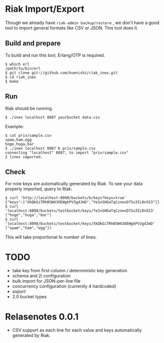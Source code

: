 # Riak Import/Export

Though we already have `riak-admin backup/restore` , we don't have a
good tool to import general formats like CSV or JSON. This tool does
it.

## Build and prepare

To build and run this tool, Erlang/OTP is required.

```
$ which erl
/path/to/bin/erl
$ git clone git://github.com/kuenishi/riak_inex.git
$ cd riak_inex
$ make
```

## Run

Riak should be running.

```
$ ./inex localhost 8087 yourbucket data.csv
```

Example:

```
$ cat priv/sample.csv 
spam,ham,egg
hoge,huga,bar
$ ./inex localhost 8087 b priv/sample.csv
connecting "localhost" 8087, to import "priv/sample.csv"
2 lines imported.
```

## Check

For now keys are automatically generated by Riak. To see your data
properly imported, query to Riak:

```
$ curl 'http://localhost:8098/buckets/b/keys?keys=true'
{"keys":["XkQkGiTRhBSW43OEWgkPV3gdJmD","Ye1vSHGaTqCznevD7Su3IL0n5S3"]}
$ curl 'localhost:8098/buckets/testbucket/keys/Ye1vSHGaTqCznevD7Su3IL0n5S3'
["hoge","huga","bar"]
$ curl 'localhost:8098/buckets/testbucket/keys/XkQkGiTRhBSW43OEWgkPV3gdJmD'
["spam","ham","egg"](
```

This will take proportional to number of lines.

# TODO

- take key from first column / deterministic key generation
- schema and 2i configuration
- bulk import for JSON-per-line file
- concurrency configuration (currently 4 hardcoded)
- *export*
- 2.0 bucket types

# Relasenotes 0.0.1

- CSV support as each line for each value and keys automatically
  generated by Riak.
